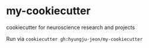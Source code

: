 # my-cookiecutter
cookiecutter for neuroscience research and projects

Run via `cookiecutter gh:hyungju-jeon/my-cookiecutter`
